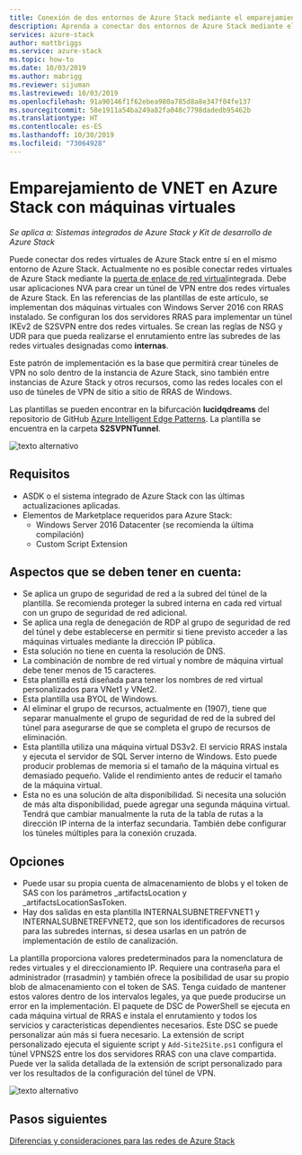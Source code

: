 ```yaml
---
title: Conexión de dos entornos de Azure Stack mediante el emparejamiento de VNET | Microsoft Docs
description: Aprenda a conectar dos entornos de Azure Stack mediante el emparejamiento de VNET.
services: azure-stack
author: mattbriggs
ms.service: azure-stack
ms.topic: how-to
ms.date: 10/03/2019
ms.author: mabrigg
ms.reviewer: sijuman
ms.lastreviewed: 10/03/2019
ms.openlocfilehash: 91a90146f1f62ebea980a785d8a8e347f04fe137
ms.sourcegitcommit: 58e1911a54ba249a82fa048c7798dadedb95462b
ms.translationtype: HT
ms.contentlocale: es-ES
ms.lasthandoff: 10/30/2019
ms.locfileid: "73064928"
---
```

# <a name="vnet-peering-in-azure-stack-with-vms"></a>Emparejamiento de VNET en Azure Stack con máquinas virtuales

*Se aplica a: Sistemas integrados de Azure Stack y Kit de desarrollo de Azure Stack*

Puede conectar dos redes virtuales de Azure Stack entre sí en el mismo entorno de Azure Stack. Actualmente no es posible conectar redes virtuales de Azure Stack mediante la [puerta de enlace de red virtual](https://docs.microsoft.com/azure-stack/user/azure-stack-network-differences)integrada. Debe usar aplicaciones NVA para crear un túnel de VPN entre dos redes virtuales de Azure Stack. En las referencias de las plantillas de este artículo, se implementan dos máquinas virtuales con Windows Server 2016 con RRAS instalado. Se configuran los dos servidores RRAS para implementar un túnel IKEv2 de S2SVPN entre dos redes virtuales. Se crean las reglas de NSG y UDR para que pueda realizarse el enrutamiento entre las subredes de las redes virtuales designadas como **internas**. 

Este patrón de implementación es la base que permitirá crear túneles de VPN no solo dentro de la instancia de Azure Stack, sino también entre instancias de Azure Stack y otros recursos, como las redes locales con el uso de túneles de VPN de sitio a sitio de RRAS de Windows. 

Las plantillas se pueden encontrar en la bifurcación **lucidqdreams** del repositorio de GitHub [Azure Intelligent Edge Patterns](https://github.com/lucidqdreams/azure-intelligent-edge-patterns
). La plantilla se encuentra en la carpeta **S2SVPNTunnel**.

![texto alternativo](./media/azure-stack-network-howto-vnet-peering/overview.png)

## <a name="requirements"></a>Requisitos

- ASDK o el sistema integrado de Azure Stack con las últimas actualizaciones aplicadas. 
- Elementos de Marketplace requeridos para Azure Stack:
    -  Windows Server 2016 Datacenter (se recomienda la última compilación)
    -  Custom Script Extension

## <a name="things-to-consider"></a>Aspectos que se deben tener en cuenta:

- Se aplica un grupo de seguridad de red a la subred del túnel de la plantilla. Se recomienda proteger la subred interna en cada red virtual con un grupo de seguridad de red adicional.
- Se aplica una regla de denegación de RDP al grupo de seguridad de red del túnel y debe establecerse en permitir si tiene previsto acceder a las máquinas virtuales mediante la dirección IP pública.
- Esta solución no tiene en cuenta la resolución de DNS.
- La combinación de nombre de red virtual y nombre de máquina virtual debe tener menos de 15 caracteres.
- Esta plantilla está diseñada para tener los nombres de red virtual personalizados para VNet1 y VNet2.
- Esta plantilla usa BYOL de Windows.
- Al eliminar el grupo de recursos, actualmente en (1907), tiene que separar manualmente el grupo de seguridad de red de la subred del túnel para asegurarse de que se completa el grupo de recursos de eliminación.
- Esta plantilla utiliza una máquina virtual DS3v2. El servicio RRAS instala y ejecuta el servidor de SQL Server interno de Windows. Esto puede producir problemas de memoria si el tamaño de la máquina virtual es demasiado pequeño. Valide el rendimiento antes de reducir el tamaño de la máquina virtual.
- Esta no es una solución de alta disponibilidad. Si necesita una solución de más alta disponibilidad, puede agregar una segunda máquina virtual. Tendrá que cambiar manualmente la ruta de la tabla de rutas a la dirección IP interna de la interfaz secundaria. También debe configurar los túneles múltiples para la conexión cruzada.

## <a name="options"></a>Opciones

- Puede usar su propia cuenta de almacenamiento de blobs y el token de SAS con los parámetros _artifactsLocation y _artifactsLocationSasToken.
- Hay dos salidas en esta plantilla INTERNALSUBNETREFVNET1 y INTERNALSUBNETREFVNET2, que son los identificadores de recursos para las subredes internas, si desea usarlas en un patrón de implementación de estilo de canalización.

La plantilla proporciona valores predeterminados para la nomenclatura de redes virtuales y el direccionamiento IP. Requiere una contraseña para el administrador (rrasadmin) y también ofrece la posibilidad de usar su propio blob de almacenamiento con el token de SAS. Tenga cuidado de mantener estos valores dentro de los intervalos legales, ya que puede producirse un error en la implementación. El paquete de DSC de PowerShell se ejecuta en cada máquina virtual de RRAS e instala el enrutamiento y todos los servicios y características dependientes necesarios. Este DSC se puede personalizar aún más si fuera necesario. La extensión de script personalizado ejecuta el siguiente script y `Add-Site2Site.ps1` configura el túnel VPNS2S entre los dos servidores RRAS con una clave compartida. Puede ver la salida detallada de la extensión de script personalizado para ver los resultados de la configuración del túnel de VPN.

![texto alternativo](./media/azure-stack-network-howto-vnet-peering/s2svpntunnels2.png)

## <a name="next-steps"></a>Pasos siguientes

[Diferencias y consideraciones para las redes de Azure Stack](azure-stack-network-differences.md)  